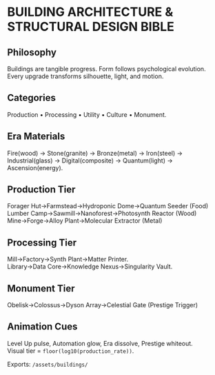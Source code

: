 # BUILDING ARCHITECTURE & STRUCTURAL DESIGN BIBLE

## Philosophy
Buildings are tangible progress. Form follows psychological evolution.  
Every upgrade transforms silhouette, light, and motion.

## Categories
Production • Processing • Utility • Culture • Monument.

## Era Materials
Fire(wood) → Stone(granite) → Bronze(metal) → Iron(steel) → Industrial(glass) → Digital(composite) → Quantum(light) → Ascension(energy).

## Production Tier
Forager Hut→Farmstead→Hydroponic Dome→Quantum Seeder (Food)  
Lumber Camp→Sawmill→Nanoforest→Photosynth Reactor (Wood)  
Mine→Forge→Alloy Plant→Molecular Extractor (Metal)

## Processing Tier
Mill→Factory→Synth Plant→Matter Printer.  
Library→Data Core→Knowledge Nexus→Singularity Vault.

## Monument Tier
Obelisk→Colossus→Dyson Array→Celestial Gate (Prestige Trigger)

## Animation Cues
Level Up pulse, Automation glow, Era dissolve, Prestige whiteout.  
Visual tier = `floor(log10(production_rate))`.

Exports: `/assets/buildings/`
